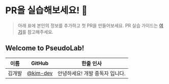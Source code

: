 # PR을 실습해보세요! 👥

> 아래 표에 본인의 정보를 추가하고 첫 PR을 만들어보세요.
> PR 실습 가이드는 [여기](pr-guide.md)를 참고해주세요.

## Welcome to PseudoLab!

| 이름 | GitHub | 한줄 인사 |
|-----|--------|-------|
| 김개발 | [@kim-dev](https://github.com/kim-dev) | 안녕하세요! 개발 중독자 입니다. |